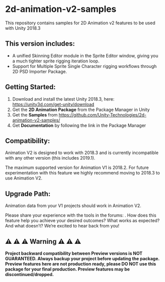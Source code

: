 # 2d-animation-v2-samples
This repository contains samples for 2D Animation v2 features to be used with Unity 2018.3

## This version includes:
* A unified Skinning Editor module in the Sprite Editor window, giving you a much tighter sprite rigging iteration loop.
* Support for Multiple Sprite Single Character rigging workflows through 2D PSD Importer Package.

## Getting Started:
1. Download and install the latest Unity 2018.3, here: https://unity3d.com/get-unity/download
2. Get the **2D Animation Package** from the Package Manager in Unity
3. Get the **Samples** from https://github.com/Unity-Technologies/2d-animation-v2-samples/
4. Get **Documentation** by following the link in the Package Manager

## Compatibility:
Animation V2 is designed to work with 2018.3 and is currently incompatible with any other version (this includes 2019.1).

The maximum supported version for Animation V1 is 2018.2. For future experimentation with this feature we highly recommend moving to 2018.3 to use Animation V2.

## Upgrade Path:
Animation data from your V1 projects should work in Animation V2.

Please share your experience with the tools in the forums: . How does this feature help you achieve your desired outcomes? What works as expected? And what doesn’t? We’re excited to hear back from you! 


## :warning: :warning: :warning: Warning :warning: :warning: :warning:
**Project backward compatibility between Preview versions is NOT GUARANTEED. Always backup your project before updating the package. Preview features here are not production ready, please DO NOT use this package for your final production. Preview features may be discontinued/dropped.**
